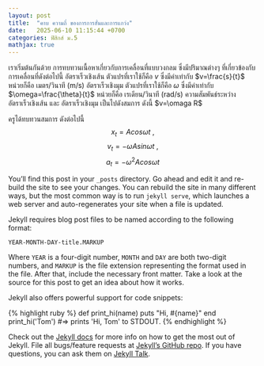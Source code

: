 ```yaml
---
layout: post
title:  "คาบ ความถี่ ของการการสั่นและการแกว่ง"
date:   2025-06-10 11:15:44 +0700
categories: ฟิสิกส์ ม.5
mathjax: true
---
```

เราเริ่มต้นกันด้วย การทบทวนเนื้อหาเกี่ยวกับการเคลื่อนที่แบบวงกลม ซึ่งมีปริมาณต่างๆ ที่เกี่ยวข้องกับการเคลื่อนที่ดังต่อไปนี้
อัตราเร็วเชิงเส้น ตัวแปรที่เราใช้ก็คือ $v$ ซึ่งมีค่าเท่ากับ $v=\frac{s}{t}$ หน่วยก็คือ เมตร/วินาที (m/s)
อัตราเร็วเชิงมุม ตัวแปรที่เราใช้ก็คือ $\omega$ ซึ่งมีค่าเท่ากับ $\omega=\frac{\theta}{t}$ หน่วยก็คือ เรเดียน/วินาที (rad/s)
ความสัมพันธ์ระหว่าง อัตราเร็วเชิงเส้น และ อัตราเร็วเชิงมุม เป็นไปดังสมการ ดังนี้
$v=\omaga R$ 

ครูได้ทบทวนสมการ ดังต่อไปนี้ 
$$x_t=Acos\omega t \ ,$$
$$v_t=-\omega Asin\omega t \ ,$$
$$a_t=-\omega ^2 Acos \omega t $$
 
You’ll find this post in your `_posts` directory. Go ahead and edit it and re-build the site to see your changes. You can rebuild the site in many different ways, but the most common way is to run `jekyll serve`, which launches a web server and auto-regenerates your site when a file is updated.

Jekyll requires blog post files to be named according to the following format:

`YEAR-MONTH-DAY-title.MARKUP`

Where `YEAR` is a four-digit number, `MONTH` and `DAY` are both two-digit numbers, and `MARKUP` is the file extension representing the format used in the file. After that, include the necessary front matter. Take a look at the source for this post to get an idea about how it works.

Jekyll also offers powerful support for code snippets:

{% highlight ruby %}
def print_hi(name)
  puts "Hi, #{name}"
end
print_hi('Tom')
#=> prints 'Hi, Tom' to STDOUT.
{% endhighlight %}

Check out the [Jekyll docs][jekyll-docs] for more info on how to get the most out of Jekyll. File all bugs/feature requests at [Jekyll’s GitHub repo][jekyll-gh]. If you have questions, you can ask them on [Jekyll Talk][jekyll-talk].

[jekyll-docs]: https://jekyllrb.com/docs/home
[jekyll-gh]:   https://github.com/jekyll/jekyll
[jekyll-talk]: https://talk.jekyllrb.com/
